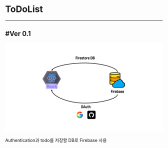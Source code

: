 # ToDoList
___

## \#Ver 0.1
![structure1](./document/todolist_구조도/슬라이드1.JPG)  


Authentication과 todo를 저장할 DB로 Firebase 사용

